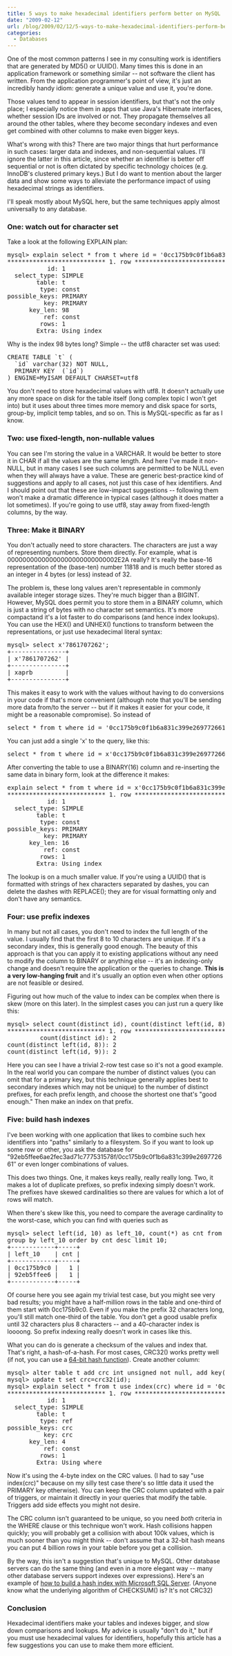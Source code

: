 ```yaml
---
title: 5 ways to make hexadecimal identifiers perform better on MySQL
date: "2009-02-12"
url: /blog/2009/02/12/5-ways-to-make-hexadecimal-identifiers-perform-better-on-mysql/
categories:
  - Databases
---
```

One of the most common patterns I see in my consulting work is identifiers that are generated by MD5() or UUID(). Many times this is done in an application framework or something similar -- not software the client has written. From the application programmer's point of view, it's just an incredibly handy idiom: generate a unique value and use it, you're done.

Those values tend to appear in session identifiers, but that's not the only place; I especially notice them in apps that use Java's Hibernate interfaces, whether session IDs are involved or not. They propagate themselves all around the other tables, where they become secondary indexes and even get combined with other columns to make even bigger keys.

What's wrong with this? There are two major things that hurt performance in such cases: larger data and indexes, and non-sequential values. I'll ignore the latter in this article, since whether an identifier is better off sequential or not is often dictated by specific technology choices (e.g. InnoDB's clustered primary keys.) But I do want to mention about the larger data and show some ways to alleviate the performance impact of using hexadecimal strings as identifiers.

I'll speak mostly about MySQL here, but the same techniques apply almost universally to any database.

### One: watch out for character set

Take a look at the following EXPLAIN plan:

<pre>mysql&gt; explain select * from t where id = '0cc175b9c0f1b6a831c399e269772661'\G
*************************** 1. row ***************************
           id: 1
  select_type: SIMPLE
        table: t
         type: const
possible_keys: PRIMARY
          key: PRIMARY
      key_len: 98
          ref: const
         rows: 1
        Extra: Using index
</pre>

Why is the index 98 bytes long? Simple -- the utf8 character set was used:

<pre>CREATE TABLE `t` (
  `id` varchar(32) NOT NULL,
  PRIMARY KEY  (`id`)
) ENGINE=MyISAM DEFAULT CHARSET=utf8
</pre>

You don't need to store hexadecimal values with utf8. It doesn't actually use any more space on disk for the table itself (long complex topic I won't get into) but it uses about three times more memory and disk space for sorts, group-by, implicit temp tables, and so on. This is MySQL-specific as far as I know.

### Two: use fixed-length, non-nullable values

You can see I'm storing the value in a VARCHAR. It would be better to store it in CHAR if all the values are the same length. And here I've made it non-NULL, but in many cases I see such columns are permitted to be NULL even when they will always have a value. These are generic best-practice kind of suggestions and apply to all cases, not just this case of hex identifiers. And I should point out that these are low-impact suggestions -- following them won't make a dramatic difference in typical cases (although it does matter a lot sometimes). If you're going to use utf8, stay away from fixed-length columns, by the way.

### Three: Make it BINARY

You don't actually need to store characters. The characters are just a way of representing numbers. Store them directly. For example, what is 00000000000000000000000000002E2A really? It's really the base-16 representation of the (base-ten) number 11818 and is much better stored as an integer in 4 bytes (or less) instead of 32.

The problem is, these long values aren't representable in commonly available integer storage sizes. They're much bigger than a BIGINT. However, MySQL does permit you to store them in a BINARY column, which is just a string of bytes with no character set semantics. It's more compactand it's a lot faster to do comparisons (and hence index lookups). You can use the HEX() and UNHEX() functions to transform between the representations, or just use hexadecimal literal syntax: 
<pre>mysql&gt; select x'7861707262';
+---------------+
| x'7861707262' |
+---------------+
| xaprb         | 
+---------------+
</pre>

This makes it easy to work with the values without having to do conversions in your code if that's more convenient (although note that you'll be sending more data from/to the server -- but if it makes it easier for your code, it might be a reasonable compromise). So instead of

<pre>select * from t where id = '0cc175b9c0f1b6a831c399e269772661';
</pre>

You can just add a single 'x' to the query, like this:

<pre>select * from t where id = x'0cc175b9c0f1b6a831c399e269772661';
</pre>

After converting the table to use a BINARY(16) column and re-inserting the same data in binary form, look at the difference it makes:

<pre>explain select * from t where id = x'0cc175b9c0f1b6a831c399e269772661'\G
*************************** 1. row ***************************
           id: 1
  select_type: SIMPLE
        table: t
         type: const
possible_keys: PRIMARY
          key: PRIMARY
      key_len: 16
          ref: const
         rows: 1
        Extra: Using index
</pre>

The lookup is on a much smaller value. If you're using a UUID() that is formatted with strings of hex characters separated by dashes, you can delete the dashes with REPLACE(); they are for visual formatting only and don't have any semantics.

### Four: use prefix indexes

In many but not all cases, you don't need to index the full length of the value. I usually find that the first 8 to 10 characters are unique. If it's a secondary index, this is generally good enough. The beauty of this approach is that you can apply it to existing applications without any need to modify the column to BINARY or anything else -- it's an indexing-only change and doesn't require the application or the queries to change. **This is a very low-hanging fruit** and it's usually an option even when other options are not feasible or desired.

Figuring out how much of the value to index can be complex when there is skew (more on this later). In the simplest cases you can just run a query like this:

<pre>mysql&gt; select count(distinct id), count(distinct left(id, 8)), count(distinct left(id, 9)) from t\G
*************************** 1. row ***************************
         count(distinct id): 2
count(distinct left(id, 8)): 2
count(distinct left(id, 9)): 2
</pre>

Here you can see I have a trivial 2-row test case so it's not a good example. In the real world you can compare the number of distinct values (you can omit that for a primary key, but this technique generally applies best to secondary indexes which may not be unique) to the number of distinct prefixes, for each prefix length, and choose the shortest one that's "good enough." Then make an index on that prefix.

### Five: build hash indexes

I've been working with one application that likes to combine such hex identifiers into "paths" similarly to a filesystem. So if you want to look up some row or other, you ask the database for "92eb5ffee6ae2fec3ad71c777531578f/0cc175b9c0f1b6a831c399e269772661&#8243; or even longer combinations of values.

This does two things. One, it makes keys really, really really long. Two, it makes a lot of duplicate prefixes, so prefix indexing simply doesn't work. The prefixes have skewed cardinalities so there are values for which a lot of rows will match.

When there's skew like this, you need to compare the average cardinality to the worst-case, which you can find with queries such as

<pre>mysql&gt; select left(id, 10) as left_10, count(*) as cnt from t
group by left_10 order by cnt desc limit 10;
+------------+-----+
| left_10    | cnt |
+------------+-----+
| 0cc175b9c0 |   1 | 
| 92eb5ffee6 |   1 | 
+------------+-----+
</pre>

Of course here you see again my trivial test case, but you might see very bad results; you might have a half-million rows in the table and one-third of them start with 0cc175b9c0. Even if you make the prefix 32 characters long, you'll still match one-third of the table. You don't get a good usable prefix until 32 characters plus 8 characters -- and a 40-character index is loooong. So prefix indexing really doesn't work in cases like this.

What you can do is generate a checksum of the values and index that. That's right, a hash-of-a-hash. For most cases, CRC32() works pretty well (if not, you can use a [64-bit hash function][1]). Create another column: 
<pre>mysql&gt; alter table t add crc int unsigned not null, add key(crc);
mysql&gt; update t set crc=crc32(id);
mysql&gt; explain select * from t use index(crc) where id = '0cc175b9c0f1b6a831c399e269772661' and crc=crc32('0cc175b9c0f1b6a831c399e269772661')\G
*************************** 1. row ***************************
           id: 1
  select_type: SIMPLE
        table: t
         type: ref
possible_keys: crc
          key: crc
      key_len: 4
          ref: const
         rows: 1
        Extra: Using where
</pre>

Now it's using the 4-byte index on the CRC values. (I had to say "use index(crc)" because on my silly test case there's so little data it used the PRIMARY key otherwise). You can keep the CRC column updated with a pair of triggers, or maintain it directly in your queries that modify the table. Triggers add side effects you might not desire.

The CRC column isn't guaranteed to be unique, so you need *both* criteria in the WHERE clause or this technique won't work. Hash collisions happen quickly; you will probably get a collision with about 100k values, which is much sooner than you might think -- don't assume that a 32-bit hash means you can put 4 billion rows in your table before you get a collision.

By the way, this isn't a suggestion that's unique to MySQL. Other database servers can do the same thing (and even in a more elegant way -- many other database servers support indexes over expressions). Here's an example of [how to build a hash index with Microsoft SQL Server][2]. (Anyone know what the underlying algorithm of CHECKSUM() is? It's not CRC32)

### Conclusion

Hexadecimal identifiers make your tables and indexes bigger, and slow down comparisons and lookups. My advice is usually "don't do it," but if you must use hexadecimal values for identifiers, hopefully this article has a few suggestions you can use to make them more efficient.

 [1]: http://www.xaprb.com/blog/2008/03/09/a-very-fast-fnv-hash-function-for-mysql/
 [2]: http://msdn.microsoft.com/en-us/library/aa258245(SQL.80).aspx

